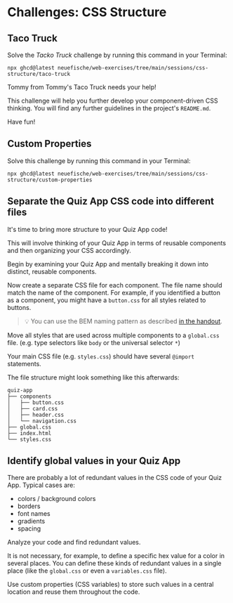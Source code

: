 # Challenges: CSS Structure

## Taco Truck

Solve the _Tacko Truck_ challenge by running this command in your Terminal:

```
npx ghcd@latest neuefische/web-exercises/tree/main/sessions/css-structure/taco-truck
```

Tommy from Tommy's Taco Truck needs your help!

This challenge will help you further develop your component-driven CSS thinking.
You will find any further guidelines in the project's `README.md`.

Have fun!

## Custom Properties

Solve this challenge by running this command in your Terminal:

```
npx ghcd@latest neuefische/web-exercises/tree/main/sessions/css-structure/custom-properties
```

## Separate the Quiz App CSS code into different files

It's time to bring more structure to your Quiz App code!

This will involve thinking of your Quiz App in terms of reusable components and then organizing your CSS accordingly.

Begin by examining your Quiz App and mentally breaking it down into distinct, reusable components.

Now create a separate CSS file for each component. The file name should match the name of the component. For example, if you identified a button as a component, you might have a `button.css` for all styles related to buttons.

> 💡 You can use the BEM naming pattern as described [in the handout](./css-structure.md/#BEM).

Move all styles that are used across multiple components to a `global.css` file. (e.g. type
selectors like `body` or the universal selector `*`)

Your main CSS file (e.g. `styles.css`) should have several `@import` statements.

The file structure might look something like this afterwards:

```
quiz-app
├── components
│   ├── button.css
│   ├── card.css
│   ├── header.css
│   └── navigation.css
├── global.css
├── index.html
└── styles.css
```

## Identify global values in your Quiz App

There are probably a lot of redundant values in the CSS code of your Quiz App. Typical cases are:

- colors / background colors
- borders
- font names
- gradients
- spacing

Analyze your code and find redundant values.

It is not necessary, for example, to define a specific hex value for a color in several places. You
can define these kinds of redundant values in a single place (like the `global.css` or even a
`variables.css` file).

Use custom properties (CSS variables) to store such values in a central location and reuse them
throughout the code.
